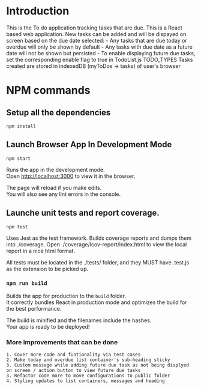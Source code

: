 # Introduction

This is the To do application tracking tasks that are due. This is a React based web application.
New tasks can be added and will be dispayed on screen based on the due date selected:
    - Any tasks that are due today or overdue will only be shown by default
    - Any tasks with due date as a future date will not be shown but persisted
    - To enable displaying future due tasks, set the corresponding enable flag to true in TodoList.js TODO_TYPES
Tasks created are stored in indexedDB (myToDos -> tasks) of user's browser

# NPM commands

## Setup all the dependencies

`npm install`

## Launch Browser App In Development Mode

`npm start`

Runs the app in the development mode.\
Open [http://localhost:3000](http://localhost:3000) to view it in the browser.

The page will reload if you make edits.\
You will also see any lint errors in the console.

## Launche unit tests and report coverage.

`npm test`

Uses Jest as the test framework.
Builds coverage reports and dumps them into ./coverage. Open ./coverage/lcov-report/index.html to view the local report in a nice html format.

All tests must be located in the ./tests/ folder, and they MUST have .test.js as the extension to be picked up.

### `npm run build`

Builds the app for production to the `build` folder.\
It correctly bundles React in production mode and optimizes the build for the best performance.

The build is minified and the filenames include the hashes.\
Your app is ready to be deployed!

### More improvements that can be done
    1. Cover more code and funtionality via test cases
    2. Make today and overdue list container's sub-heading sticky
    3. Custom message while adding future due task as not being displyed on screen / action button to view future due tasks
    3. Refactor code more to move configurations to public folder
    4. Styling updates to list containers, messages and heading
